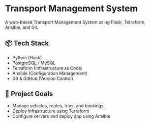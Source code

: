 # Transport Management System

A web-based Transport Management System using Flask, Terraform, Ansible, and Git.

## 📦 Tech Stack
- Python (Flask)
- PostgreSQL / MySQL
- Terraform (Infrastructure as Code)
- Ansible (Configuration Management)
- Git & GitHub (Version Control)

## 🚀 Project Goals
- Manage vehicles, routes, trips, and bookings
- Deploy infrastructure using Terraform
- Configure servers and deploy app using Ansible
